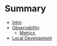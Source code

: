 # Summary

- [Intro](intro.md)
- [Observability](observability/observability.md)
    - [Metrics](observability/mertics.md)
- [Local Development](localdev/localdev.md)
